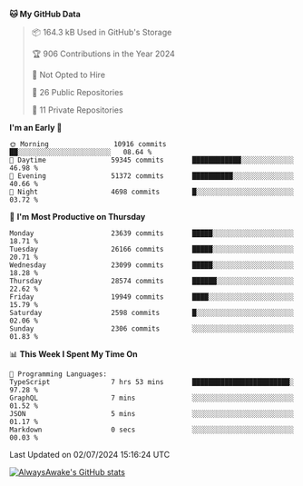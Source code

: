<!--START_SECTION:waka-->
**🐱 My GitHub Data** 

> 📦 164.3 kB Used in GitHub's Storage 
 > 
> 🏆 906 Contributions in the Year 2024
 > 
> 🚫 Not Opted to Hire
 > 
> 📜 26 Public Repositories 
 > 
> 🔑 11 Private Repositories 
 > 
**I'm an Early 🐤** 

```text
🌞 Morning                10916 commits       ██░░░░░░░░░░░░░░░░░░░░░░░   08.64 % 
🌆 Daytime                59345 commits       ████████████░░░░░░░░░░░░░   46.98 % 
🌃 Evening                51372 commits       ██████████░░░░░░░░░░░░░░░   40.66 % 
🌙 Night                  4698 commits        █░░░░░░░░░░░░░░░░░░░░░░░░   03.72 % 
```
📅 **I'm Most Productive on Thursday** 

```text
Monday                   23639 commits       █████░░░░░░░░░░░░░░░░░░░░   18.71 % 
Tuesday                  26166 commits       █████░░░░░░░░░░░░░░░░░░░░   20.71 % 
Wednesday                23099 commits       █████░░░░░░░░░░░░░░░░░░░░   18.28 % 
Thursday                 28574 commits       ██████░░░░░░░░░░░░░░░░░░░   22.62 % 
Friday                   19949 commits       ████░░░░░░░░░░░░░░░░░░░░░   15.79 % 
Saturday                 2598 commits        █░░░░░░░░░░░░░░░░░░░░░░░░   02.06 % 
Sunday                   2306 commits        ░░░░░░░░░░░░░░░░░░░░░░░░░   01.83 % 
```


📊 **This Week I Spent My Time On** 

```text
💬 Programming Languages: 
TypeScript               7 hrs 53 mins       ████████████████████████░   97.28 % 
GraphQL                  7 mins              ░░░░░░░░░░░░░░░░░░░░░░░░░   01.52 % 
JSON                     5 mins              ░░░░░░░░░░░░░░░░░░░░░░░░░   01.17 % 
Markdown                 0 secs              ░░░░░░░░░░░░░░░░░░░░░░░░░   00.03 % 
```


 Last Updated on 02/07/2024 15:16:24 UTC
<!--END_SECTION:waka-->

[![AlwaysAwake's GitHub stats](https://github-readme-stats.vercel.app/api?username=AlwaysAwake&show_icons=true&theme=github_dark&count_private=true)](https://github.com/AlwaysAwake/AlwaysAwake)
